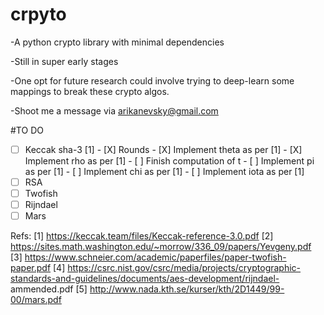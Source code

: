 # crpyto
-A python crypto library with minimal dependencies

-Still in super early stages

-One opt for future research could involve trying to deep-learn some mappings to break these crypto algos.

-Shoot me a message via arikanevsky@gmail.com

#TO DO
- [ ] Keccak sha-3 [1]
      - [X] Rounds
          - [X] Implement theta as per [1]
          - [X] Implement rho as per [1] 
              - [ ] Finish computation of t
          - [ ] Implement pi as per [1]
          - [ ] Implement chi as per [1]
          - [ ] Implement iota as per [1]
- [ ] RSA
- [ ] Twofish
- [ ] Rijndael
- [ ] Mars

Refs:
[1] https://keccak.team/files/Keccak-reference-3.0.pdf
[2] https://sites.math.washington.edu/~morrow/336_09/papers/Yevgeny.pdf
[3] https://www.schneier.com/academic/paperfiles/paper-twofish-paper.pdf
[4] https://csrc.nist.gov/csrc/media/projects/cryptographic-standards-and-guidelines/documents/aes-development/rijndael-  ammended.pdf
[5] http://www.nada.kth.se/kurser/kth/2D1449/99-00/mars.pdf
